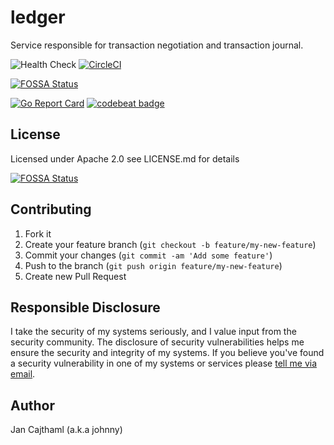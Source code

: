 # ledger

Service responsible for transaction negotiation and transaction journal.

![Health Check](https://github.com/jancajthaml-openbank/ledger/workflows/Health%20Check/badge.svg)
[![CircleCI](https://circleci.com/gh/jancajthaml-openbank/ledger/tree/main.svg?style=shield)](https://circleci.com/gh/jancajthaml-openbank/ledger/tree/main)

[![FOSSA Status](https://app.fossa.com/api/projects/git%2Bgithub.com%2Fjancajthaml-openbank%2Fledger.svg?type=shield)](https://app.fossa.com/projects/git%2Bgithub.com%2Fjancajthaml-openbank%2Fledger?ref=badge_shield)

[![Go Report Card](https://goreportcard.com/badge/github.com/jancajthaml-openbank/ledger)](https://goreportcard.com/report/github.com/jancajthaml-openbank/ledger) [![codebeat badge](https://codebeat.co/badges/b64d2447-ff78-4d58-bb31-1e49c7901376)](https://codebeat.co/projects/github-com-jancajthaml-openbank-ledger-main)

## License

Licensed under Apache 2.0 see LICENSE.md for details

[![FOSSA Status](https://app.fossa.com/api/projects/git%2Bgithub.com%2Fjancajthaml-openbank%2Fledger.svg?type=large)](https://app.fossa.com/projects/git%2Bgithub.com%2Fjancajthaml-openbank%2Fledger?ref=badge_large)

## Contributing

1. Fork it
2. Create your feature branch (`git checkout -b feature/my-new-feature`)
3. Commit your changes (`git commit -am 'Add some feature'`)
4. Push to the branch (`git push origin feature/my-new-feature`)
5. Create new Pull Request

## Responsible Disclosure

I take the security of my systems seriously, and I value input from the security community. The disclosure of security vulnerabilities helps me ensure the security and integrity of my systems. If you believe you've found a security vulnerability in one of my systems or services please [tell me via email](mailto:jan.cajthaml@gmail.com).

## Author

Jan Cajthaml (a.k.a johnny)
